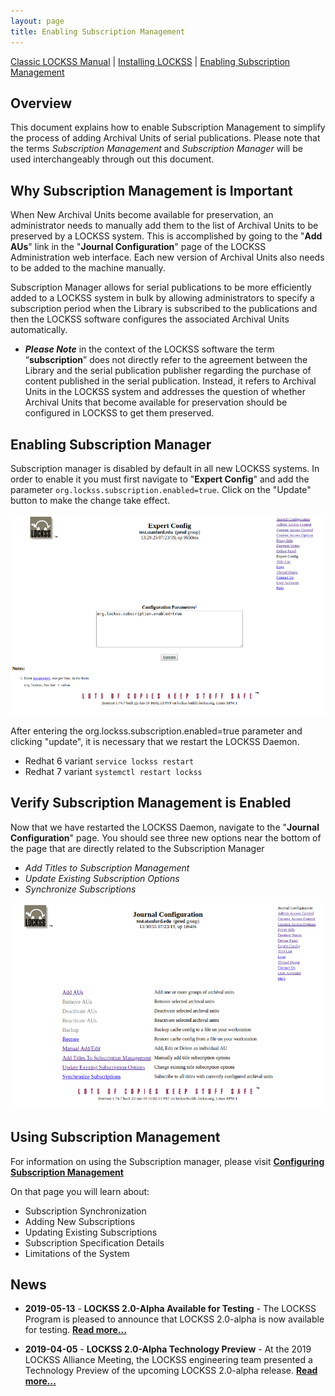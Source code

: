 ```yaml
---
layout: page
title: Enabling Subscription Management 
---
```


 [Classic LOCKSS Manual](../index.md)  |   [Installing LOCKSS](../installation/)  |   [Enabling Subscription Management](../basic-config/subscription-manager.md)

## Overview

This document explains how to enable Subscription Management to simplify the process of adding Archival Units of serial publications. Please note that the terms _Subscription Management_ and _Subscription Manager_ will be used interchangeably through out this document.

## Why Subscription Management is Important

When New Archival Units become available for preservation, an administrator needs to manually add them to the list of Archival Units to be preserved by a LOCKSS system. This is accomplished by going to the "**Add AUs**" link in the "**Journal Configuration**" page of the LOCKSS Administration web interface. Each new version of Archival Units also needs to be added to the machine manually.

Subscription Manager allows for serial publications to be more efficiently added to a LOCKSS system in bulk by allowing administrators to specify a subscription period when the Library is subscribed to the publications and then the LOCKSS software configures the associated Archival Units automatically. 
- _**Please Note**_ in the context of the LOCKSS software the term “**subscription**” does not directly refer to the agreement between the Library and the serial publication publisher regarding the purchase of content published in the serial publication.
Instead, it refers to Archival Units in the LOCKSS system and addresses the question of whether Archival Units that become available for preservation should be configured in LOCKSS to get them preserved.

## Enabling Subscription Manager

Subscription manager is disabled by default in all new LOCKSS systems. In order to enable it you must first navigate to "**Expert Config**" and add the parameter ```org.lockss.subscription.enabled=true```. Click on the "Update" button to make the change take effect. 

<kbd><img src="../images/ExpertConfigSM.png" /></kbd>

After entering the org.lockss.subscription.enabled=true parameter and clicking "update", it is necessary that we restart the LOCKSS Daemon. 

- Redhat 6 variant ```service lockss restart```
- Redhat 7 variant ```systemctl restart lockss```

## Verify Subscription Management is Enabled

Now that we have restarted the LOCKSS Daemon, navigate to the "**Journal Configuration**" page. You should see three new options near the bottom of the page that are directly related to the Subscription Manager

- _Add Titles to Subscription Management_
- _Update Existing Subscription Options_
- _Synchronize Subscriptions_


<kbd><img src="../images/JournalConfigSM.png" /></kbd>

## Using Subscription Management

For information on using the Subscription manager, please visit [**Configuring Subscription Management**](../subscription-manager/index.md)

On that page you will learn about:
- Subscription Synchronization
- Adding New Subscriptions
- Updating Existing Subscriptions
- Subscription Specification Details
- Limitations of the System 


## News

*   **2019-05-13** - **LOCKSS 2.0-Alpha Available for Testing** - The LOCKSS Program is pleased to announce that LOCKSS 2.0-alpha is now available for testing. [**Read more...**](releases/2.0-alpha)

*   **2019-04-05** - **LOCKSS 2.0-Alpha Technology Preview** - At the 2019 LOCKSS Alliance Meeting, the LOCKSS engineering team presented a Technology Preview of the upcoming LOCKSS 2.0-alpha release. [**Read more...**](releases/2.0-alpha-preview)
